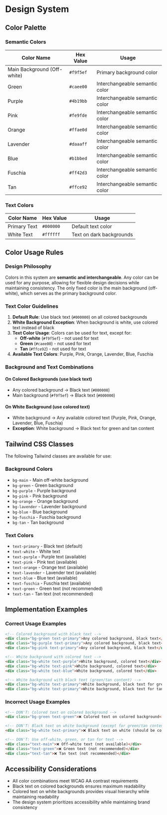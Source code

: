 # Design System

## Color Palette

### Semantic Colors

| Color Name | Hex Value | Usage |
|------------|-----------|-------|
| Main Background (Off-white) | `#f9f5ef` | Primary background color |
| Green | `#caee00` | Interchangeable semantic color |
| Purple | `#4b19bb` | Interchangeable semantic color |
| Pink | `#fe9fde` | Interchangeable semantic color |
| Orange | `#ffae0d` | Interchangeable semantic color |
| Lavender | `#daaaff` | Interchangeable semantic color |
| Blue | `#b1bbed` | Interchangeable semantic color |
| Fuschia | `#ff42d3` | Interchangeable semantic color |
| Tan | `#ffce92` | Interchangeable semantic color |

### Text Colors

| Color Name | Hex Value | Usage |
|------------|-----------|-------|
| Primary Text | `#000000` | Default text color |
| White Text | `#ffffff` | Text on dark backgrounds |

## Color Usage Rules

### Design Philosophy

Colors in this system are **semantic and interchangeable**. Any color can be used for any purpose, allowing for flexible design decisions while maintaining consistency. The only fixed color is the main background (off-white), which serves as the primary background color.

### Text Color Guidelines

1. **Default Rule**: Use black text (`#000000`) on all colored backgrounds
2. **White Background Exception**: When background is white, use colored text instead of black
3. **Text Color Usage**: Colors can be used for text, except for:
   - **Off-white** (`#f9f5ef`) - not used for text
   - **Green** (`#caee00`) - not used for text
   - **Tan** (`#ffce92`) - not used for text
4. **Available Text Colors**: Purple, Pink, Orange, Lavender, Blue, Fuschia

### Background and Text Combinations

#### On Colored Backgrounds (use black text)
- Any colored background → Black text (`#000000`)
- Main background (`#f9f5ef`) → Black text (`#000000`)

#### On White Background (use colored text)
- White background → Any available colored text (Purple, Pink, Orange, Lavender, Blue, Fuschia)
- **Exception**: White background → Black text for green and tan content

## Tailwind CSS Classes

The following Tailwind classes are available for use:

### Background Colors
- `bg-main` - Main off-white background
- `bg-green` - Green background
- `bg-purple` - Purple background
- `bg-pink` - Pink background
- `bg-orange` - Orange background
- `bg-lavender` - Lavender background
- `bg-blue` - Blue background
- `bg-fuschia` - Fuschia background
- `bg-tan` - Tan background

### Text Colors
- `text-primary` - Black text (default)
- `text-white` - White text
- `text-purple` - Purple text (available)
- `text-pink` - Pink text (available)
- `text-orange` - Orange text (available)
- `text-lavender` - Lavender text (available)
- `text-blue` - Blue text (available)
- `text-fuschia` - Fuschia text (available)
- `text-green` - Green text (not recommended)
- `text-tan` - Tan text (not recommended)

## Implementation Examples

### Correct Usage Examples

```html
<!-- Colored background with black text -->
<div class="bg-green text-primary">Any colored background, black text</div>
<div class="bg-purple text-primary">Any colored background, black text</div>
<div class="bg-pink text-primary">Any colored background, black text</div>

<!-- White background with colored text -->
<div class="bg-white text-purple">White background, colored text</div>
<div class="bg-white text-pink">White background, colored text</div>
<div class="bg-white text-blue">White background, colored text</div>

<!-- White background with black text (green/tan content) -->
<div class="bg-white text-primary">White background, black text for green content</div>
<div class="bg-white text-primary">White background, black text for tan content</div>
```

### Incorrect Usage Examples

```html
<!-- DON'T: Colored text on colored background -->
<div class="bg-green text-green">❌ Colored text on colored background</div>

<!-- DON'T: Black text on white background (except for green/tan content) -->
<div class="bg-white text-primary">❌ Black text on white (should be colored)</div>

<!-- DON'T: Use off-white, green, or tan for text -->
<div class="text-main">❌ Off-white text (not available)</div>
<div class="text-green">❌ Green text (not recommended)</div>
<div class="text-tan">❌ Tan text (not recommended)</div>
```

## Accessibility Considerations

- All color combinations meet WCAG AA contrast requirements
- Black text on colored backgrounds ensures maximum readability
- Colored text on white backgrounds provides visual hierarchy while maintaining readability
- The design system prioritizes accessibility while maintaining brand consistency
